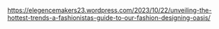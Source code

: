 https://elegencemakers23.wordpress.com/2023/10/22/unveiling-the-hottest-trends-a-fashionistas-guide-to-our-fashion-designing-oasis/
